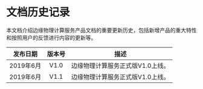 # 文档历史记录

本文档介绍边缘物理计算服务产品文档的重要更新历史，包括新增产品的重大特性和按照用户的反馈进行内容的更新等。<br />

|**发布日期**|**版本号**|**描述**|
|:--:|:--:|:--:|
|2019年6月|V1.0|边缘物理计算服务正式版V1.0上线。|
|2019年6月|V1.1|边缘物理计算服务正式版V1.0上线。|
